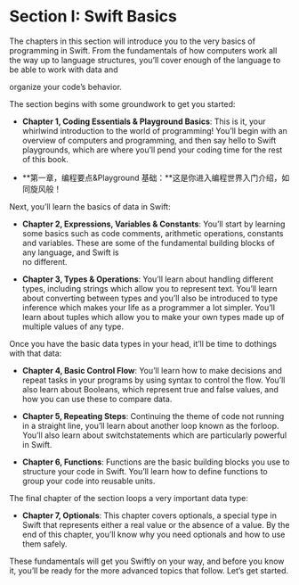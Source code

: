 # Section I: Swift Basics

The chapters in this section will introduce you to the very basics of programming in Swift. From the fundamentals of how computers work all the way up to language structures, you’ll cover enough of the language to be able to work with data and

organize your code’s behavior.

The section begins with some groundwork to get you started:

* **Chapter 1, Coding Essentials & Playground Basics**: This is it, your whirlwind introduction to the world of programming! You’ll begin with an overview of computers and programming, and then say hello to Swift playgrounds, which are where you’ll pend your coding time for the rest of this book.

* **第一章，编程要点&Playground 基础：**这是你进入编程世界入门介绍，如同旋风般！

Next, you’ll learn the basics of data in Swift:

* **Chapter 2, Expressions, Variables & Constants**: You’ll start by learning some basics such as code comments, arithmetic operations, constants and variables. These are some of the fundamental building blocks of any language, and Swift is  
  no different.

* **Chapter 3, Types & Operations**: You’ll learn about handling different types, including strings which allow you to represent text. You’ll learn about converting between types and you’ll also be introduced to type inference which makes your life as a programmer a lot simpler. You’ll learn about tuples which allow you to make your own types made up of multiple values of any type.

Once you have the basic data types in your head, it’ll be time to dothings with that data:

* **Chapter 4, Basic Control Flow**: You’ll learn how to make decisions and repeat tasks in your programs by using syntax to control the flow. You’ll also learn about Booleans, which represent true and false values, and how you can use these to compare data.

* **Chapter 5, Repeating Steps**: Continuing the theme of code not running in a straight line, you’ll learn about another loop known as the forloop. You’ll also learn about switchstatements which are particularly powerful in Swift.

* **Chapter 6, Functions**: Functions are the basic building blocks you use to structure your code in Swift. You’ll learn how to define functions to group your code into reusable units.

The final chapter of the section loops a very important data type:

* **Chapter 7, Optionals**: This chapter covers optionals, a special type in Swift that represents either a real value or the absence of a value. By the end of this chapter, you’ll know why you need optionals and how to use them safely.

These fundamentals will get you Swiftly on your way, and before you know it, you’ll be ready for the more advanced topics that follow. Let’s get started.

